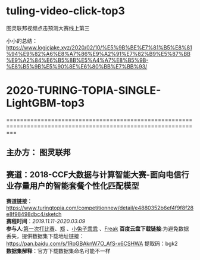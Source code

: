 # tuling-video-click-top3
图灵联邦视频点击预测大赛线上第三

小小的总结：https://www.logicjake.xyz/2020/02/10/%E5%9B%BE%E7%81%B5%E8%81%94%E9%82%A6%E8%A7%86%E9%A2%91%E7%82%B9%E5%87%BB%E9%A2%84%E6%B5%8B%E5%A4%A7%E8%B5%9B-%E8%B5%9B%E5%90%8E%E6%80%BB%E7%BB%93/


# 2020-TURING-TOPIA-SINGLE-LightGBM-top3
===============================================================================================================
## 主办方： 图灵联邦
## 赛道：2018-CCF大数据与计算智能大赛-面向电信行业存量用户的智能套餐个性化匹配模型

**赛道链接**：https://www.turingtopia.com/competitionnew/detail/e4880352b6ef4f9f8f28e8f98498dbc4/sketch       
**赛程时间**：*2019.11.11-2020.03.09*  
**参与人**:[第一次打比赛](https://github.com/LogicJake)、[郑](https://github.com/jackhuntcn) 、[小兔子乖乖](https://github.com/PandasCute) 、[Freak](https://github.com/PandasCute) 
**百度云盘下载链接**:为避免数据丢失，提供数据集下载地址链接：https://pan.baidu.com/s/1RoGBAknW7O_AfS-x6CSHWA 提取码：bgk2       
**数据集解释**：官方下载数据集命名可能不一样    
